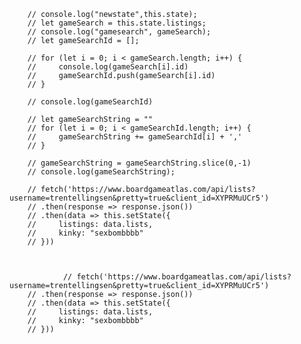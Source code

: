         // console.log("newstate",this.state);
        // let gameSearch = this.state.listings;
        // console.log("gamesearch", gameSearch);  
        // let gameSearchId = [];

        // for (let i = 0; i < gameSearch.length; i++) {
        //     console.log(gameSearch[i].id)
        //     gameSearchId.push(gameSearch[i].id)
        // }

        // console.log(gameSearchId)

        // let gameSearchString = ""
        // for (let i = 0; i < gameSearchId.length; i++) {
        //     gameSearchString += gameSearchId[i] + ','
        // }

        // gameSearchString = gameSearchString.slice(0,-1)
        // console.log(gameSearchString);

        // fetch('https://www.boardgameatlas.com/api/lists?username=trentellingsen&pretty=true&client_id=XYPRMuUCr5')
        // .then(response => response.json())
        // .then(data => this.setState({ 
        //     listings: data.lists,
        //     kinky: "sexbombbbb"
        // }))



                // fetch('https://www.boardgameatlas.com/api/lists?username=trentellingsen&pretty=true&client_id=XYPRMuUCr5')
        // .then(response => response.json())
        // .then(data => this.setState({ 
        //     listings: data.lists,
        //     kinky: "sexbombbbb"
        // }))